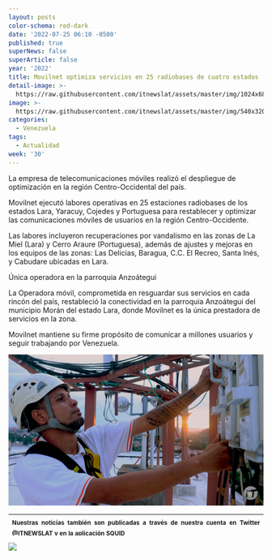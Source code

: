 ```yaml
---
layout: posts
color-schema: red-dark
date: '2022-07-25 06:10 -0500'
published: true
superNews: false
superArticle: false
year: '2022'
title: Movilnet optimiza servicios en 25 radiobases de cuatro estados
detail-image: >-
  https://raw.githubusercontent.com/itnewslat/assets/master/img/1024x680/movilnet-anzoategui-g.jpg
image: >-
  https://raw.githubusercontent.com/itnewslat/assets/master/img/540x320/movilnet-anzoategui-p.jpg
categories:
  - Venezuela
tags:
  - Actualidad
week: '30'
---
```

La empresa de telecomunicaciones móviles realizó el despliegue de optimización en la región Centro-Occidental del país.

Movilnet ejecutó labores operativas en 25 estaciones radiobases de los estados Lara, Yaracuy, Cojedes y Portuguesa para restablecer y optimizar las comunicaciones móviles de usuarios en la región Centro-Occidente.

Las labores incluyeron recuperaciones por vandalismo en las zonas de La Miel (Lara) y Cerro Araure (Portuguesa), además de ajustes y mejoras en los equipos de las zonas: Las Delicias, Baragua, C.C. El Recreo, Santa Inés, y Cabudare ubicadas en Lara.

Única operadora en la parroquia Anzoátegui

La Operadora móvil, comprometida en resguardar sus servicios en cada rincón del país, restableció la conectividad en la parroquia Anzoátegui del municipio Morán del estado Lara, donde Movilnet es la única prestadora de servicios en la zona.

Movilnet mantiene su firme propósito de comunicar a millones usuarios y seguir trabajando por Venezuela.

![](https://raw.githubusercontent.com/itnewslat/assets/master/img/540x320/movilnet-anzoategui-p.jpg)

<table style="height: 42px;" width="569">
<tbody>
<tr>
<td style="text-align: justify;"><sub><strong>Nuestras noticias también son publicadas a través de nuestra cuenta en Twitter <a href="https://twitter.com/itnewslat?lang=es">@ITNEWSLAT</a> y en la aplicación <a href="https://squidapp.co/en/">SQUID</a></strong></sub></td>
</tr>
</tbody>
</table>

<img src="https://tracker.metricool.com/c3po.jpg?hash=56f88a41e39ab42c063cc51676587a04"/>